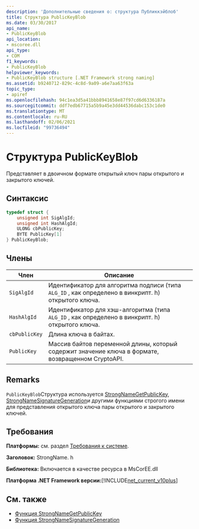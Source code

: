 ```yaml
---
description: 'Дополнительные сведения о: структура Публиккэйблоб'
title: Структура PublicKeyBlob
ms.date: 03/30/2017
api_name:
- PublicKeyBlob
api_location:
- mscoree.dll
api_type:
- COM
f1_keywords:
- PublicKeyBlob
helpviewer_keywords:
- PublicKeyBlob structure [.NET Framework strong naming]
ms.assetid: b9240712-829c-4c8d-9a09-a6e7aa63f63a
topic_type:
- apiref
ms.openlocfilehash: 94c1ea3d5a41bbb8941658e87f97cd6d6336187a
ms.sourcegitcommit: ddf7edb67715a5b9a45e3dd44536dabc153c1de0
ms.translationtype: MT
ms.contentlocale: ru-RU
ms.lasthandoff: 02/06/2021
ms.locfileid: "99736494"
---
```

# <a name="publickeyblob-structure"></a>Структура PublicKeyBlob

Представляет в двоичном формате открытый ключ пары открытого и закрытого ключей.  
  
## <a name="syntax"></a>Синтаксис  
  
```cpp  
typedef struct {  
    unsigned int SigAlgId;  
    unsigned int HashAlgId;  
    ULONG cbPublicKey;  
    BYTE PublicKey[1]  
} PublicKeyBlob;
```  
  
## <a name="members"></a>Члены  
  
|Член|Описание|  
|------------|-----------------|  
|`SigAlgId`|Идентификатор для алгоритма подписи (типа `ALG_ID` , как определено в винкрипт. h) открытого ключа.|  
|`HashAlgId`|Идентификатор для хэш-алгоритма (типа `ALG_ID` , как определено в винкрипт. h) открытого ключа.|  
|`cbPublicKey`|Длина ключа в байтах.|  
|`PublicKey`|Массив байтов переменной длины, который содержит значение ключа в формате, возвращенном CryptoAPI.|  
  
## <a name="remarks"></a>Remarks  

 `PublicKeyBlob`Структура используется [StrongNameGetPublicKey](strongnamegetpublickey-function.md), [StrongNameSignatureGeneration](strongnamesignaturegeneration-function.md)и другими функциями строгого имени для представления открытого ключа пары открытого и закрытого ключей.  
  
## <a name="requirements"></a>Требования  

 **Платформы:** см. раздел [Требования к системе](../../get-started/system-requirements.md).  
  
 **Заголовок:** StrongName. h  
  
 **Библиотека:** Включается в качестве ресурса в MsCorEE.dll  
  
 **Платформа .NET Framework версии:**[!INCLUDE[net_current_v10plus](../../../../includes/net-current-v10plus-md.md)]  
  
## <a name="see-also"></a>См. также

- [Функция StrongNameGetPublicKey](strongnamegetpublickey-function.md)
- [Функция StrongNameSignatureGeneration](strongnamesignaturegeneration-function.md)
